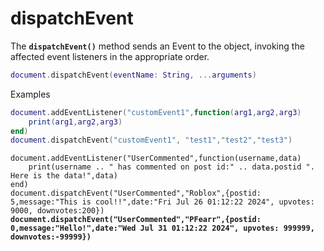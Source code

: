 # dispatchEvent

The **`dispatchEvent()`** method sends an Event to the object, invoking the affected event listeners in the appropriate order.&#x20;

```lua
document.dispatchEvent(eventName: String, ...arguments)
```

Examples

```lua
document.addEventListener("customEvent1",function(arg1,arg2,arg3)
    print(arg1,arg2,arg3)
end)
document.dispatchEvent("customEvent1", "test1","test2","test3")
```

<pre class="language-lua"><code class="lang-lua">document.addEventListener("UserCommented",function(username,data)
    print(username .. " has commented on post id:" .. data.postid ". Here is the data!",data)
end)
document.dispatchEvent("UserCommented","Roblox",{postid: 5,message:"This is cool!!",date:"Fri Jul 26 01:12:22 2024", upvotes: 9000, downvotes:200})
<strong>document.dispatchEvent("UserCommented","PFearr",{postid: 0,message:"Hello!",date:"Wed Jul 31 01:12:22 2024", upvotes: 999999, downvotes:-99999})
</strong>
</code></pre>
